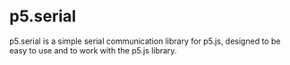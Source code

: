 # p5.serial
p5.serial is a simple serial communication library for p5.js, designed to be easy to use and to work with the p5.js library. 
